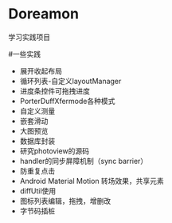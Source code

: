# Doreamon
学习实践项目


#一些实践
* 展开收起布局
* 循环列表-自定义layoutManager
* 进度条控件可拖拽进度
* PorterDuffXfermode各种模式
* 自定义测量
* 嵌套滑动
* 大图预览
* 数据库封装
* 研究photoview的源码
* handler的同步屏障机制（sync barrier）
* 防重复点击
* Android Material Motion 转场效果，共享元素
* diffUtil使用
* 图标列表编辑，拖拽，增删改
* 字节码插桩


